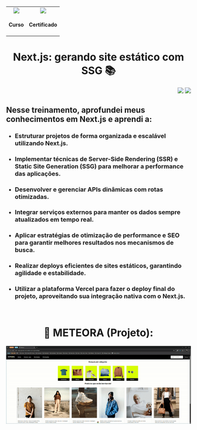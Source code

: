 <div align="center">
  <table>
    <tr>
      <td align="center">
        <!-- Link para o Certificado -->
        <a href="https://cursos.alura.com.br/certificate/gustavo-vieira17/next-js-gerando-site-estatico-ssg">
          <img loading="lazy" width="128px" src="https://www.alura.com.br/assets/api/cursos/next-js-gerando-site-estatico-ssg.svg" />
        </a>
        <h4>Curso</h4>
      </td>
      <td align="center">
        <!-- Link para o Certificado -->
        <a href="https://cursos.alura.com.br/certificate/gustavo-vieira17/next-js-gerando-site-estatico-ssg">
          <img loading="lazy" width="128px" src="https://static.vecteezy.com/system/resources/previews/028/293/920/original/trophy-icon-3d-rendering-illustration-png.png" />
        </a>
        <h4>Certificado</h4>
      </td>
    </tr>
  </table>
  <h1>Next.js: gerando site estático com SSG 📚</h1>
</div>
<p align="right">
  <img loading="lazy" src="https://img.shields.io/badge/CARGA_HORARIA-8_HORAS-blue?style=for-the-badge"/>
  <img loading="lazy" src="http://img.shields.io/static/v1?label=STATUS&message=FINALIZADO!&color=GREEN&style=for-the-badge"/>
</p>
<div>
  <h2>Nesse treinamento, aprofundei meus conhecimentos em Next.js e aprendi a:</h2>
  <ul>
    <li><h3>Estruturar projetos de forma organizada e escalável utilizando Next.js.</h3></li>
    <li><h3>Implementar técnicas de Server-Side Rendering (SSR) e Static Site Generation (SSG) para melhorar a performance das aplicações.</h3></li>
    <li><h3>Desenvolver e gerenciar APIs dinâmicas com rotas otimizadas.</h3></li>
    <li><h3>Integrar serviços externos para manter os dados sempre atualizados em tempo real.</h3></li>
    <li><h3>Aplicar estratégias de otimização de performance e SEO para garantir melhores resultados nos mecanismos de busca.</h3></li>
    <li><h3>Realizar deploys eficientes de sites estáticos, garantindo agilidade e estabilidade.</h3></li>
    <li><h3>Utilizar a plataforma Vercel para fazer o deploy final do projeto, aproveitando sua integração nativa com o Next.js.</h3></li>
  </ul>
</div>

<br>
<div align="center">
  <h1>🌄 METEORA (Projeto):</h1>
  <img src="https://raw.githubusercontent.com/GustavoVieiraa/Next.js-gerando-site-estatico-com-SSG/refs/heads/main/3500-meteora-ecommerce-next-14/public/archives/ApresentacaoApp-ezgif.com-video-to-gif-converter.gif">
</div>

